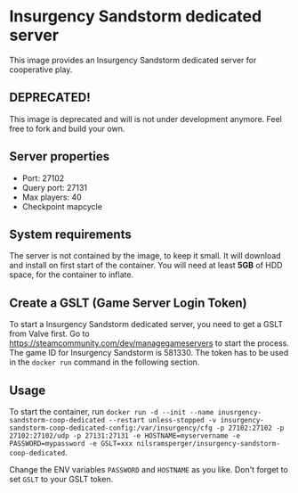 # Insurgency Sandstorm dedicated server
This image provides an Insurgency Sandstorm dedicated server for cooperative play.

## DEPRECATED!
This image is deprecated and will is not under development anymore.
Feel free to fork and build your own.

## Server properties
* Port: 27102
* Query port: 27131
* Max players: 40
* Checkpoint mapcycle

## System requirements
The server is not contained by the image, to keep it small.
It will download and install on first start of the container.
You will need at least **5GB** of HDD space, for the container to inflate.

## Create a GSLT (Game Server Login Token)
To start a Insurgency Sandstorm dedicated server, you need to get a GSLT from Valve first.
Go to https://steamcommunity.com/dev/managegameservers to start the process.
The game ID for Insurgency Sandstorm is 581330.
The token has to be used in the `docker run` command in the following section.

## Usage
To start the container, run `docker run -d --init --name inusrgency-sandstorm-coop-dedicated --restart unless-stopped -v insurgency-sandstorm-coop-dedicated-config:/var/insurgency/cfg -p 27102:27102 -p 27102:27102/udp -p 27131:27131 -e HOSTNAME=myservername -e PASSWORD=mypassword -e GSLT=xxx nilsramsperger/insurgency-sandstorm-coop-dedicated`.

Change the ENV variables `PASSWORD` and `HOSTNAME` as you like.
Don't forget to set `GSLT` to your GSLT token.